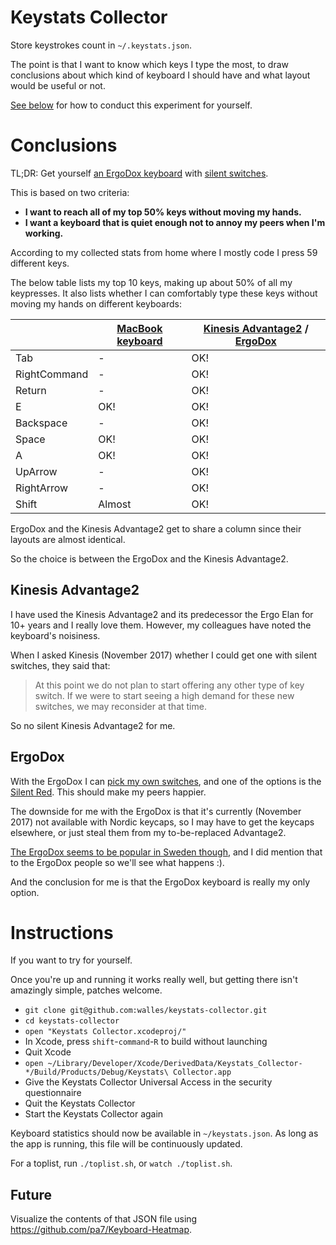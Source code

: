 # Keystats Collector
Store keystrokes count in `~/.keystats.json`.

The point is that I want to know which keys I type the most, to draw conclusions
about which kind of keyboard I should have and what layout would be useful or
not.

[See below](#instructions) for how to conduct this experiment for yourself.

# Conclusions
TL;DR: Get yourself [an ErgoDox keyboard](https://ergodox-ez.com/) with [silent
switches](https://www.cherrymx.de/en/products/mx-silent-red.html).

This is based on two criteria:
* **I want to reach all of my top 50% keys without moving my
hands.**
* **I want a keyboard that is quiet enough not to annoy my peers when I'm
working.**

According to my collected stats from home where I mostly code I press 59
different keys.

The below table lists my top 10 keys, making up about 50% of all
my keypresses. It also lists whether I can comfortably type these keys without
moving my hands on different keyboards:

 | | [MacBook keyboard](https://www.replacementlaptopkeys.com/product_images/uploaded_images/touchbar-macbook-pro-2nd-gen-butterfly-keyboard-keys.jpg) | [Kinesis Advantage2](https://www.kinesis-ergo.com/shop/advantage2/) / [ErgoDox](https://ergodox-ez.com/) |
 |--------------|------------------|------------------------------|
 | Tab          | -                | OK!                          |
 | RightCommand | -                | OK!                          |
 | Return       | -                | OK!                          |
 | E            | OK!              | OK!                          |
 | Backspace    | -                | OK!                          |
 | Space        | OK!              | OK!                          |
 | A            | OK!              | OK!                          |
 | UpArrow      | -                | OK!                          |
 | RightArrow   | -                | OK!                          |
 | Shift        | Almost           | OK!                          |

ErgoDox and the Kinesis Advantage2 get to share a column since their layouts are
almost identical.

So the choice is between the ErgoDox and the Kinesis Advantage2.

## Kinesis Advantage2
I have used the Kinesis Advantage2 and its predecessor the Ergo Elan for 10+
years and I really love them. However, my colleagues have noted the keyboard's
noisiness.

When I asked Kinesis (November 2017) whether I could get one with silent switches, they said that:
> At this point we do not plan to start offering any other type of key switch. If we were to start seeing a high demand for these new switches, we may reconsider at that time.

So no silent Kinesis Advantage2 for me.

## ErgoDox
With the ErgoDox I can [pick my own
switches](https://ergodox-ez.com/pages/customize), and one of the options is
the [Silent Red](https://www.cherrymx.de/en/products/mx-silent-red.html). This
should make my peers happier.

The downside for me with the ErgoDox is that it's currently (November 2017) not
available with Nordic keycaps, so I may have to get the keycaps elsewhere, or
just steal them from my to-be-replaced Advantage2.

[The ErgoDox seems to be popular in Sweden
though](https://trends.google.se/trends/explore?date=all&q=ergodox#GEO_MAP), and
I did mention that to the ErgoDox people so we'll see what happens :).

And the conclusion for me is that the ErgoDox keyboard is really my only option.

# Instructions
If you want to try for yourself.

Once you're up and running it works really well, but getting there isn't
amazingly simple, patches welcome.
* `git clone git@github.com:walles/keystats-collector.git`
* `cd keystats-collector`
* `open "Keystats Collector.xcodeproj/"`
* In Xcode, press `shift`-`command`-`R` to build without launching
* Quit Xcode
* `open ~/Library/Developer/Xcode/DerivedData/Keystats_Collector-*/Build/Products/Debug/Keystats\ Collector.app`
* Give the Keystats Collector Universal Access in the security questionnaire
* Quit the Keystats Collector
* Start the Keystats Collector again

Keyboard statistics should now be available in `~/keystats.json`. As long as the
app is running, this file will be continuously updated.

For a toplist, run `./toplist.sh`, or `watch ./toplist.sh`.

## Future
Visualize the contents of that JSON file using <https://github.com/pa7/Keyboard-Heatmap>.
